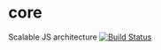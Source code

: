core
====

Scalable JS architecture
[![Build Status](https://travis-ci.org/[YOUR_GITHUB_USERNAME]/[YOUR_PROJECT_NAME].png)](https://travis-ci.org/tmorozov/core)
